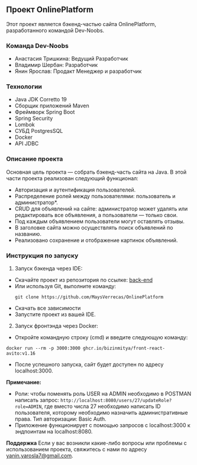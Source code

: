## Проект OnlinePlatform

Этот проект является бэкенд-частью сайта OnlinePlatform, разработанного командой Dev-Noobs.

### Команда Dev-Noobs

- Анастасия Тришкина: Ведущий Разработчик
- Владимир Шербан: Разработчик
- Янин Ярослав: Продакт Менеджер и разработчик

### Технологии

- Java JDK Corretto 19
- Сборщик приложений Maven
- Фреймворк Spring Boot
- Spring Security
- Lombok
- СУБД PostgresSQL
- Docker
- API JDBC

### Описание проекта

Основная цель проекта — собрать бэкенд-часть сайта на Java. В этой части проекта реализован следующий функционал:

- Авторизация и аутентификация пользователей.
- Распределение ролей между пользователями: пользователь и администратор*.
- CRUD для объявлений на сайте: администратор может удалять или редактировать все объявления, а пользователи — только свои.
- Под каждым объявлением пользователи могут оставлять отзывы.
- В заголовке сайта можно осуществлять поиск объявлений по названию.
- Реализовано сохранение и отображение картинок объявлений.

### Инструкция по запуску

1. Запуск бэкенда через IDE:
- Скачайте проект из репозитория по ссылке: [back-end](https://github.com/MaysVerrecas/OnlinePlatform)
- Или используя Git, выполните команду: 
   ```
   git clone https://github.com/MaysVerrecas/OnlinePlatform 

- Скачать все зависимости
- Запустите проект из вашей IDE.

2. Запуск фронтэнда через Docker:
- Откройте командную строку (cmd) и введите следующую команду: 
``` 
docker run --rm -p 3000:3000 ghcr.io/bizinmitya/front-react-avito:v1.16
```
- После успешного запуска, сайт будет доступен по адресу localhost:3000.

**Примечание:** 
- Роли: чтобы поменять роль USER на ADMIN необходимо в POSTMAN написать запрос:
`http://localhost:8080/users/27/updateRole?role=ADMIN`, где вместо числа 27 необходимо написать ID пользователя, которому необходимо назначить административные права. Тип авторизации: Basic Auth. 
- Приложение функционирует с помощью запросов с localhost:3000 к эндпоинтам на localhost:8080.

**Поддержка**
Если у вас возникли какие-либо вопросы или проблемы с использованием проекта, свяжитесь с нами по адресу yanin.yarosla7@gmail.com.